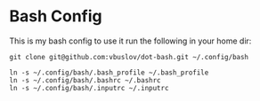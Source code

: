 # Bash Config

This is my bash config to use it run the following in your home dir:

    git clone git@github.com:vbuslov/dot-bash.git ~/.config/bash
    
    ln -s ~/.config/bash/.bash_profile ~/.bash_profile
    ln -s ~/.config/bash/.bashrc ~/.bashrc
    ln -s ~/.config/bash/.inputrc ~/.inputrc

